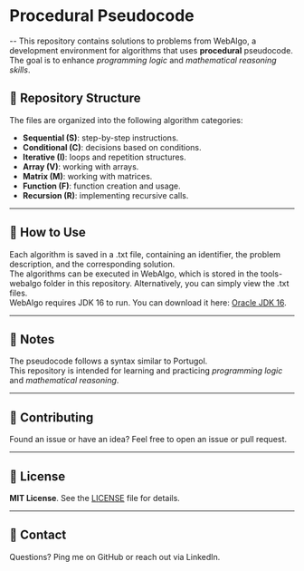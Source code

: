 # Procedural Pseudocode  
--
This repository contains solutions to problems from WebAlgo, a development environment for algorithms that uses **procedural** pseudocode.  
The goal is to enhance *programming logic* and *mathematical reasoning skills*.  

## 📂 Repository Structure    
The files are organized into the following algorithm categories:  
- **Sequential (S)**: step-by-step instructions.  
- **Conditional (C)**: decisions based on conditions.  
- **Iterative (I)**: loops and repetition structures.  
- **Array (V)**: working with arrays.  
- **Matrix (M)**: working with matrices.  
- **Function (F)**: function creation and usage.  
- **Recursion (R)**: implementing recursive calls.

---

## 🚀 How to Use  
Each algorithm is saved in a .txt file, containing an identifier, the problem description, and the corresponding solution.  
The algorithms can be executed in WebAlgo, which is stored in the tools-webalgo folder in this repository. Alternatively, you can simply view the .txt files.  
WebAlgo requires JDK 16 to run. You can download it here: [Oracle JDK 16](https://www.oracle.com/java/technologies/javase-jdk16-downloads.html).  

---

## 📌 Notes  
The pseudocode follows a syntax similar to Portugol.  
This repository is intended for learning and practicing *programming logic* and *mathematical reasoning*.  

---

## 🤝 Contributing

Found an issue or have an idea? Feel free to open an issue or pull request.

---

## 📄 License

**MIT License**. See the [LICENSE](LICENSE) file for details.

---

## 📣 Contact

Questions? Ping me on GitHub or reach out via LinkedIn.

